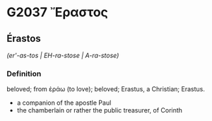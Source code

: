 # G2037 Ἔραστος

## Érastos

_(er'-as-tos | EH-ra-stose | A-ra-stose)_

### Definition

beloved; from ἐράω (to love); beloved; Erastus, a Christian; Erastus.

- a companion of the apostle Paul
- the chamberlain or rather the public treasurer, of Corinth


